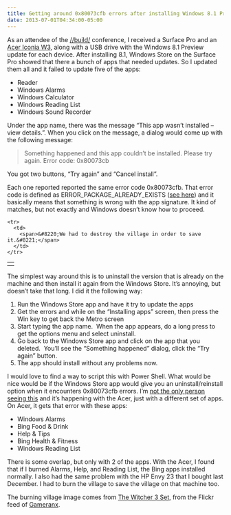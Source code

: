 ```yaml
---
title: Getting around 0x80073cfb errors after installing Windows 8.1 Preview
date: 2013-07-01T04:34:00-05:00
---
```

As an attendee of the [//build/](http://www.buildwindows.com/) conference, I received a Surface Pro and an [Acer Iconia W3](http://us.acer.com/ac/en/US/content/series/iconiaw3), along with a USB drive with the Windows 8.1 Preview update for each device. After installing 8.1, Windows Store on the Surface Pro showed that there a bunch of apps that needed updates. So I updated them all and it failed to update five of the apps:

  * Reader
  * Windows Alarms
  * Windows Calculator
  * Windows Reading List
  * Windows Sound Recorder

<div>
  Under the app name, there was the message &#8220;This app wasn&#8217;t installed &#8211; view details.&#8221;. When you click on the message, a dialog would come up with the following message:
</div>

<div>
</div>

> Something happened and this app couldn&#8217;t be installed. Please try again. Error code: 0x80073cb

<div>
  You got two buttons, &#8220;Try again&#8221; and &#8220;Cancel install&#8221;.
</div>

<div>
</div>

Each one reported reported the same error code 0x80073cfb. That error code is defined as ERROR\_PACKAGE\_ALREADY_EXISTS ([see here](http://msdn.microsoft.com/en-us/library/windows/desktop/hh973484(v=vs.85).aspx)) and it basically means that something is wrong with the app signature. It kind of matches, but not exactly and Windows doesn&#8217;t know how to proceed.

<div>
</div>

<div>
  <table align="center" cellpadding="0" cellspacing="0">
    <tr>
      <td>
        <a href="http://www.rajapet.net/Other/blog/4420877_ZCzCW6#!i=2607508140&#038;k=VbhsGTf&#038;lb=1&#038;s=A" title=""><img alt="" src="https://i0.wp.com/www.rajapet.net/photos/i-VbhsGTf/0/L/i-VbhsGTf-L.jpg?w=680" title=""  /></a>
      </td>
    </tr>
    
    <tr>
      <td>
        <span>&#8220;We had to destroy the village in order to save it.&#8221;</span>
      </td>
    </tr>
  </table>
</div>

<div>
  The simplest way around this is to uninstall the version that is already on the machine and then install it again from the Windows Store. It&#8217;s annoying, but doesn&#8217;t take that long. I did it the following way:</p> 
  
  <p>
  </p>
  
  <ol>
    <li>
      Run the Windows Store app and have it try to update the apps
    </li>
    <li>
      Get the errors and while on the &#8220;Installing apps&#8221; screen, then press the Win key to get back the Metro screen
    </li>
    <li>
      Start typing the app name.  When the app appears, do a long press to get the options menu and select uninstall.
    </li>
    <li>
      Go back to the Windows Store app and click on the app that you deleted.  You&#8217;ll see the &#8220;Something happened&#8221; dialog, click the &#8220;Try again&#8221; button.
    </li>
    <li>
      The app should install without any problems now.
    </li>
  </ol>
  
  <p>
    I would love to find a way to script this with Power Shell. What would be nice would be if the Windows Store app would give you an uninstall/reinstall option when it encounters 0x80073cfb errors. I&#8217;m <a href="http://answers.microsoft.com/en-us/windows/forum/windows8_1_pr-windows_store/app-store-error-0x80073cfb-w-81-preview/e9dcdbc6-b618-4e4b-83c7-81229927ab0d" target="">not the only person</a> <a href="http://qnundrum.com/answer.php?q=715994">seeing this</a> and it&#8217;s happening with the Acer, just with a different set of apps. On Acer, it gets that error with these apps:
  </p>
  
  <p>
  </p>
  
  <ul>
    <li>
      Windows Alarms
    </li>
    <li>
      Bing Food & Drink
    </li>
    <li>
      Help & Tips
    </li>
    <li>
      Bing Health & Fitness
    </li>
    <li>
      Windows Reading List
    </li>
  </ul>
  
  <p>
    There is some overlap, but only with 2 of the apps. With the Acer, I found that if I burned Alarms, Help, and Reading List, the Bing apps installed normally. I also had the same problem with the HP Envy 23 that I bought last December. I had to burn the village to save the village on that machine too.
  </p>
  
  <p>
    The burning village image comes from <a href="http://www.flickr.com/photos/stillgray/sets/72157632889684726/with/8517902677/" target="_blank">The Witcher 3 Set</a>, from the Flickr feed of <a href="http://www.flickr.com/photos/stillgray/">Gameranx</a>.</div>
